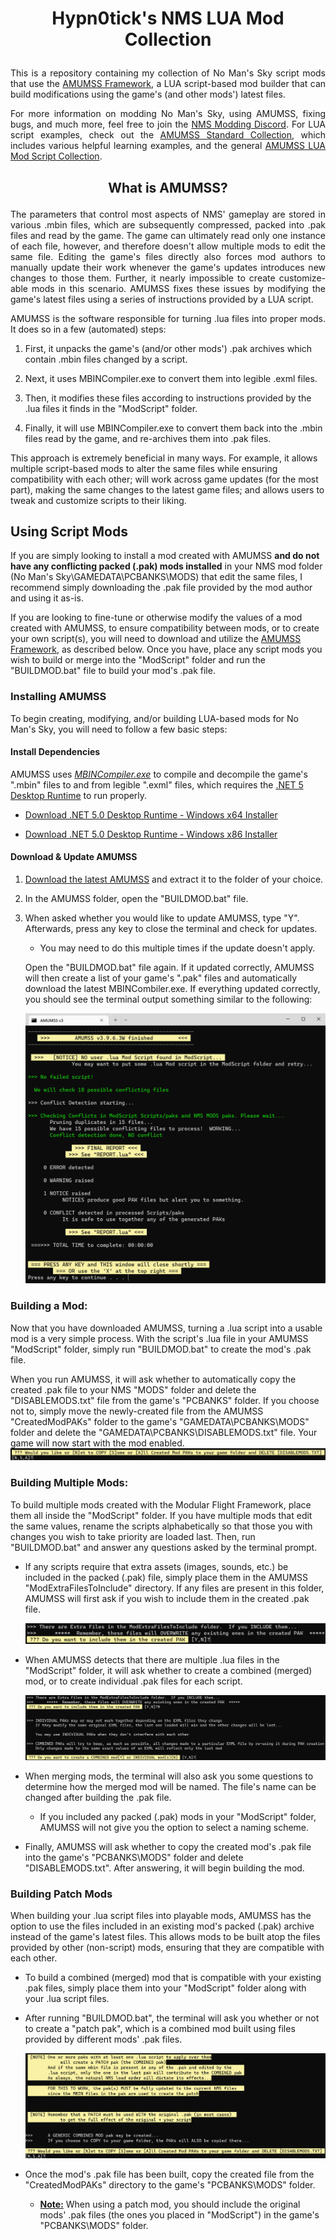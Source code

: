 # <p align="center">Hypn0tick's NMS LUA Mod Collection</p>

<p align="justify">This is a repository containing my collection of No Man's Sky script mods that use the <a href="https://github.com/HolterPhylo/AMUMSS">AMUMSS Framework</a>, a LUA script-based mod builder that can build modifications using the game's (and other mods') latest files.</p>

<p align="justify">For more information on modding No Man's Sky, using AMUMSS, fixing bugs, and much more, feel free to join the <a href="https://discord.gg/5Bb3pYYVyV">NMS Modding Discord</a>. For LUA script examples, check out the <a href="https://github.com/MetaIdea/nms-amumss-lua-mod-script-collection/tree/main/amumss-standard-collection">AMUMSS Standard Collection</a>, which includes various helpful learning examples, and the general <a href="https://github.com/MetaIdea/nms-amumss-lua-mod-script-collection">AMUMSS LUA Mod Script Collection</a>.</p>

## <p align="center">What is AMUMSS?</p>

<p align="justify">The parameters that control most aspects of NMS' gameplay are stored in various .mbin files, which are subsequently compressed, packed into .pak files and read by the game. The game can ultimately read only one instance of each file, however, and therefore doesn't allow multiple mods to edit the same file. Editing the game's files directly also forces mod authors to manually update their work whenever the game's updates introduces new changes to those them. Further, it nearly impossible to create customize-able mods in this scenario. AMUMSS fixes these issues by modifying the game's latest files using a series of instructions provided by a LUA script.</p>

<p align="justify">AMUMSS is the software responsible for turning .lua files into proper mods. It does so in a few (automated) steps:</p>

1. First, it unpacks the game's (and/or other mods') .pak archives which contain .mbin files changed by a script.

2. Next, it uses MBINCompiler.exe to convert them into legible .exml files.

3. Then, it modifies these files according to instructions provided by the .lua files it finds in the "ModScript" folder.

4. Finally, it will use MBINCompiler.exe to convert them back into the .mbin files read by the game, and re-archives them into .pak files.

This approach is extremely beneficial in many ways. For example, it allows multiple script-based mods to alter the same files while ensuring compatibility with each other; will work across game updates (for the most part), making the same changes to the latest game files; and allows users to tweak and customize scripts to their liking.

## Using Script Mods

If you are simply looking to install a mod created with AMUMSS **and do not have any conflicting packed (.pak) mods installed** in your NMS mod folder (No Man's Sky\GAMEDATA\PCBANKS\MODS) that edit the same files, I recommend simply downloading the .pak file provided by the mod author and using it as-is.

If you are looking to fine-tune or otherwise modify the values of a mod created with AMUMSS, to ensure compatibility between mods, or to create your own script(s), you will need to download and utilize the [AMUMSS Framework](https://github.com/HolterPhylo/AMUMSS), as described below. Once you have, place any script mods you wish to build or merge into the "ModScript" folder and run the "BUILDMOD.bat" file to build your mod's .pak file.

### Installing AMUMSS

To begin creating, modifying, and/or building LUA-based mods for No Man's Sky, you will need to follow a few basic steps:

#### Install Dependencies

AMUMSS uses [*MBINCompiler.exe*](https://github.com/monkeyman192/MBINCompiler) to compile and decompile the game's ".mbin" files to and from legible ".exml" files, which requires the [.NET 5 Desktop Runtime](https://dotnet.microsoft.com/en-us/download/dotnet/5.0/runtime) to run properly.

- [Download .NET 5.0 Desktop Runtime - Windows x64 Installer](https://dotnet.microsoft.com/en-us/download/dotnet/thank-you/runtime-desktop-5.0.17-windows-x64-installer)

- [Download .NET 5.0 Desktop Runtime - Windows x86 Installer](https://dotnet.microsoft.com/en-us/download/dotnet/thank-you/runtime-desktop-5.0.17-windows-x86-installer)

#### Download & Update AMUMSS

1. [Download the latest AMUMSS](https://github.com/HolterPhylo/AMUMSS/releases) and extract it to the folder of your choice.

2. In the AMUMSS folder, open the "BUILDMOD.bat" file.

3. When asked whether you would like to update AMUMSS, type "Y". Afterwards, press any key to close the terminal and check for updates.
   
   - You may need to do this multiple times if the update doesn't apply.
   
   Open the "BUILDMOD.bat" file again. If it updated correctly, AMUMSS will then create a list of your game's ".pak" files and automatically download the latest MBINCombiler.exe. If everything updated correctly, you should see the terminal output something similar to the following:
   
   <img title="" src="./00 - Assets/AMUMSS_Update.png" title="AMUMSS Update" alt="AMUMSS_Install.png" width="487" data-align="center">

### Building a Mod:

Now that you have downloaded AMUMSS, turning a .lua script into a usable mod is a very simple process. With the script's .lua file in your AMUMSS "ModScript" folder, simply run "BUILDMOD.bat" to create the mod's .pak file. 

When you run AMUMSS, it will ask whether to automatically copy the created .pak file to your NMS "MODS" folder and delete the "DISABLEMODS.txt" file from the game's "PCBANKS" folder. If you choose not to, simply move the newly-created file from the AMUMSS "CreatedModPAKs" folder to the game's "GAMEDATA\PCBANKS\MODS" folder and delete the "GAMEDATA\PCBANKS\DISABLEMODS.txt" file. Your game will now start with the mod enabled.<img src="./00 - Assets/Example_Move_Mod.png" title="AMUMSS Copy File Example" alt="Example_Move_Mod.png" data-align="center">

### Building Multiple Mods:

To build multiple mods created with the Modular Flight Framework, place them all inside the "ModScript" folder. If you have multiple mods that edit the same values, rename the scripts alphabetically so that those you with changes you wish to take priority are loaded last. Then, run "BUILDMOD.bat" and answer any questions asked by the terminal prompt.

- If any scripts require that extra assets (images, sounds, etc.) be included in the packed (.pak) file, simply place them in the AMUMSS "ModExtraFilesToInclude" directory. If any files are present in this folder, AMUMSS will first ask if you wish to include them in the created .pak file.
  
  <img src="./00 - Assets/Example_Include_Assets.png" title="Include Assets Example" alt="Example_Include_Assets.png" data-align="center">

- When AMUMSS detects that there are multiple .lua files in the "ModScript" folder, it will ask whether to create a combined (merged) mod, or to create individual .pak files for each script.
  
  <img src="./00 - Assets/Example_Merged_Mod.png" title="Combined Mod Example" alt="Example_Merged_Mod.png" data-align="center">

- When merging mods, the terminal will also ask you some questions to determine how the merged mod will be named. The file's name can be changed after building the .pak file.
  
  - If you included any packed (.pak) mods in your "ModScript" folder, AMUMSS will not give you the option to select a naming scheme.

- Finally, AMUMSS will ask whether to copy the created mod's .pak file into the game's "PCBANKS\MODS" folder and delete "DISABLEMODS.txt". After answering, it will begin building the mod.

### Building Patch Mods

When building your .lua script files into playable mods, AMUMSS has the option to use the files included in an existing mod's packed (.pak) archive instead of the game's latest files. This allows mods to be built atop the files provided by other (non-script) mods, ensuring that they are compatible with each other.

- To build a combined (merged) mod that is compatible with your existing .pak files, simply place them into your "ModScript" folder along with your .lua script files.

- After running "BUILDMOD.bat", the terminal will ask you whether or not to create a "patch pak", which is a combined mod built using files provided by different mods' .pak files.
  
  <img src="./00 - Assets/Example_Patched_Mod.png" title="Patch Mod Example" alt="Example_Patched_Mod.png" data-align="center">

- Once the mod's .pak file has been built, copy the created file from the "CreatedModPAKs" directory to the game's "PCBANKS\MODS" folder.
  
  - <ins>**Note:**</ins> When using a patch mod, you should include the original mods' .pak files (the ones you placed in "ModScript") in the game's "PCBANKS\MODS" folder.
